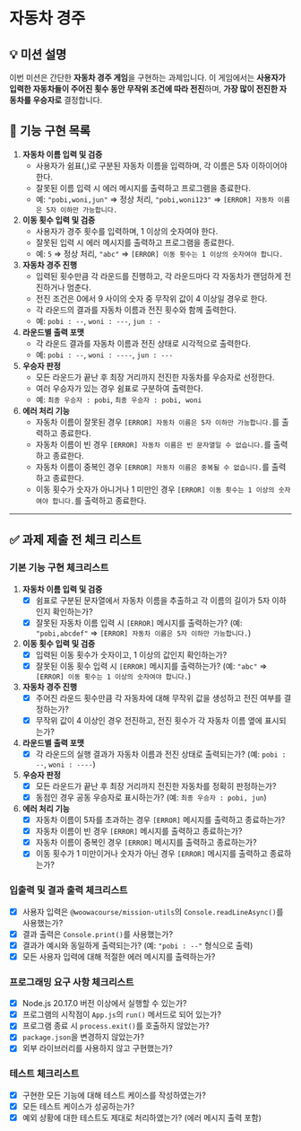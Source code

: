 # 자동차 경주

## 💡 미션 설명

이번 미션은 간단한 **자동차 경주 게임**을 구현하는 과제입니다. 이 게임에서는 **사용자가 입력한 자동차들이 주어진 횟수 동안 무작위 조건에 따라 전진**하며, **가장 많이 전진한 자동차를 우승자로** 결정합니다.

## 🔎 **기능 구현 목록**

1. **자동차 이름 입력 및 검증**
    - 사용자가 쉼표(,)로 구분된 자동차 이름을 입력하며, 각 이름은 5자 이하이어야 한다.
    - 잘못된 이름 입력 시 에러 메시지를 출력하고 프로그램을 종료한다.
    - 예: `"pobi,woni,jun"` ⇒ 정상 처리, `"pobi,woni123"` ⇒ `[ERROR] 자동차 이름은 5자 이하만 가능합니다.`
2. **이동 횟수 입력 및 검증**
    - 사용자가 경주 횟수를 입력하며, 1 이상의 숫자여야 한다.
    - 잘못된 입력 시 에러 메시지를 출력하고 프로그램을 종료한다.
    - 예: `5` ⇒ 정상 처리, `"abc"` ⇒ `[ERROR] 이동 횟수는 1 이상의 숫자여야 합니다.`
3. **자동차 경주 진행**
    - 입력된 횟수만큼 각 라운드를 진행하고, 각 라운드마다 각 자동차가 랜덤하게 전진하거나 멈춘다.
    - 전진 조건은 0에서 9 사이의 숫자 중 무작위 값이 4 이상일 경우로 한다.
    - 각 라운드의 결과를 자동차 이름과 전진 횟수와 함께 출력한다.
    - 예: `pobi : --`, `woni : ---`, `jun : -`
4. **라운드별 출력 포맷**
    - 각 라운드 결과를 자동차 이름과 전진 상태로 시각적으로 출력한다.
    - 예: `pobi : --`, `woni : ----`, `jun : ---`
5. **우승자 판정**
    - 모든 라운드가 끝난 후 최장 거리까지 전진한 자동차를 우승자로 선정한다.
    - 여러 우승자가 있는 경우 쉼표로 구분하여 출력한다.
    - 예: `최종 우승자 : pobi`, `최종 우승자 : pobi, woni`
6. **에러 처리 기능**
    - 자동차 이름이 잘못된 경우 `[ERROR] 자동차 이름은 5자 이하만 가능합니다.`를 출력하고 종료한다.
    - 자동차 이름이 빈 경우 `[ERROR] 자동차 이름은 빈 문자열일 수 없습니다.`를 출력하고 종료한다.
    - 자동차 이름이 중복인 경우 `[ERROR] 자동차 이름은 중복될 수 없습니다.`를 출력하고 종료한다.
    - 이동 횟수가 숫자가 아니거나 1 미만인 경우 `[ERROR] 이동 횟수는 1 이상의 숫자여야 합니다.`를 출력하고 종료한다.
   
---

## ✅ **과제 제출 전 체크 리스트**

### **기본 기능 구현 체크리스트**

1. **자동차 이름 입력 및 검증**
    - [X]  쉼표로 구분된 문자열에서 자동차 이름을 추출하고 각 이름의 길이가 5자 이하인지 확인하는가?
    - [x]  잘못된 자동차 이름 입력 시 `[ERROR]` 메시지를 출력하는가? (예: `"pobi,abcdef"` ⇒ `[ERROR] 자동차 이름은 5자 이하만 가능합니다.`)
2. **이동 횟수 입력 및 검증**
    - [x]  입력된 이동 횟수가 숫자이고, 1 이상의 값인지 확인하는가?
    - [x]  잘못된 이동 횟수 입력 시 `[ERROR]` 메시지를 출력하는가? (예: `"abc"` ⇒ `[ERROR] 이동 횟수는 1 이상의 숫자여야 합니다.`)
3. **자동차 경주 진행**
    - [x]  주어진 라운드 횟수만큼 각 자동차에 대해 무작위 값을 생성하고 전진 여부를 결정하는가?
    - [x]  무작위 값이 4 이상인 경우 전진하고, 전진 횟수가 각 자동차 이름 옆에 표시되는가?
4. **라운드별 출력 포맷**
    - [x]  각 라운드의 실행 결과가 자동차 이름과 전진 상태로 출력되는가? (예: `pobi : --`, `woni : ----`)
5. **우승자 판정**
    - [x]  모든 라운드가 끝난 후 최장 거리까지 전진한 자동차를 정확히 판정하는가?
    - [x]  동점인 경우 공동 우승자로 표시하는가? (예: `최종 우승자 : pobi, jun`)
6. **에러 처리 기능**
    - [x]  자동차 이름이 5자를 초과하는 경우 `[ERROR]` 메시지를 출력하고 종료하는가?
    - [x]  자동차 이름이 빈 경우 `[ERROR]` 메시지를 출력하고 종료하는가?
    - [x]  자동차 이름이 중복인 경우 `[ERROR]` 메시지를 출력하고 종료하는가?
    - [x]  이동 횟수가 1 미만이거나 숫자가 아닌 경우 `[ERROR]` 메시지를 출력하고 종료하는가?

### **입출력 및 결과 출력 체크리스트**

- [x]  사용자 입력은 `@woowacourse/mission-utils`의 `Console.readLineAsync()`를 사용했는가?
- [x]  결과 출력은 `Console.print()`를 사용했는가?
- [x]  결과가 예시와 동일하게 출력되는가? (예: `"pobi : --"` 형식으로 출력)
- [x]  모든 사용자 입력에 대해 적절한 에러 메시지를 출력하는가?

### **프로그래밍 요구 사항 체크리스트**

- [x]  Node.js 20.17.0 버전 이상에서 실행할 수 있는가?
- [x]  프로그램의 시작점이 `App.js`의 `run()` 메서드로 되어 있는가?
- [x]  프로그램 종료 시 `process.exit()`를 호출하지 않았는가?
- [x]  `package.json`을 변경하지 않았는가?
- [x]  외부 라이브러리를 사용하지 않고 구현했는가?

### **테스트 체크리스트**

- [x]  구현한 모든 기능에 대해 테스트 케이스를 작성하였는가?
- [x]  모든 테스트 케이스가 성공하는가?
- [x]  예외 상황에 대한 테스트도 제대로 처리하였는가? (에러 메시지 출력 포함)
